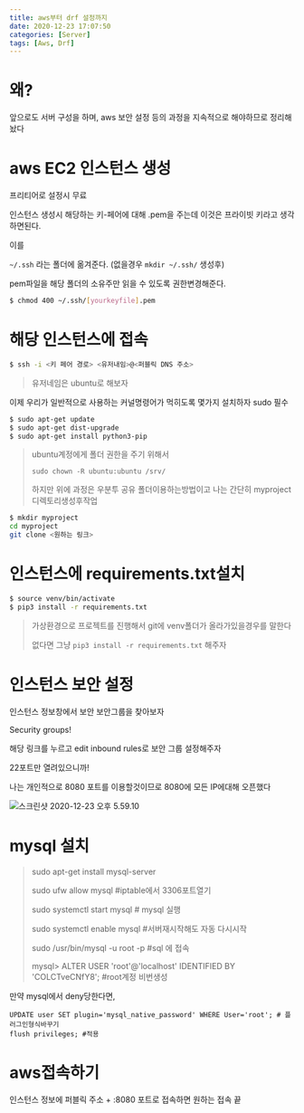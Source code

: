 ```yaml
---
title: aws부터 drf 설정까지
date: 2020-12-23 17:07:50
categories: [Server]
tags: [Aws, Drf]
---
```


# 왜?

앞으로도 서버 구성을 하며, aws 보안 설정 등의 과정을 지속적으로 해야하므로 정리해놨다

# aws EC2 인스턴스 생성

프리티어로 설정시 무료

인스턴스 생성시 해당하는 키-페어에 대해 .pem을 주는데 이것은 프라이빗 키라고 생각하면된다. 

이를 

`~/.ssh` 라는 폴더에 옮겨준다. (없을경우 `mkdir ~/.ssh/` 생성후)

pem파일을 해당 폴더의 소유주만 읽을 수 있도록 권한변경해준다. 

```bash
$ chmod 400 ~/.ssh/[yourkeyfile].pem
```

# 해당 인스턴스에 접속

```bash
$ ssh -i <키 페어 경로> <유저내임>@<퍼블릭 DNS 주소>
```

> 유저네임은 ubuntu로 해보자

이제 우리가 일반적으로 사용하는 커널명령어가 먹히도록 몇가지 설치하자 sudo 필수

```bash
$ sudo apt-get update
$ sudo apt-get dist-upgrade
$ sudo apt-get install python3-pip
```

> ubuntu계정에게 폴더 권한을 주기 위해서
>
> `sudo chown -R ubuntu:ubuntu /srv/`
>
> 하지만 위에 과정은 우분투 공유 폴더이용하는방법이고 나는 간단히 myproject 디렉토리생성후작업

```bash
$ mkdir myproject
cd myproject
git clone <원하는 링크>
```

 # 인스턴스에 requirements.txt설치

```bash
$ source venv/bin/activate
$ pip3 install -r requirements.txt
```

> 가상환경으로 프로젝트를 진행해서 git에 venv폴더가 올라가있을경우를 말한다
>
> 없다면 그냥 `pip3 install -r requirements.txt` 해주자

# 인스턴스 보안 설정

인스턴스 정보창에서 보안 보안그룹을 찾아보자 

Security groups!

해당 링크를 누르고 edit inbound rules로 보안 그룹 설정해주자

22포트만 열려있으니까!

나는 개인적으로 8080 포트를 이용할것이므로 8080에 모든 IP에대해 오픈했다

![스크린샷 2020-12-23 오후 5.59.10](https://tva1.sinaimg.cn/large/0081Kckwgy1glxw9a9z7ej30u00woe38.jpg)

# mysql 설치

> sudo apt-get install mysql-server
>
> sudo ufw allow mysql #iptable에서 3306포트열기
>
> sudo systemctl start mysql # mysql 실행
>
> sudo systemctl enable mysql #서버재시작해도 자동 다시시작
>
> sudo /usr/bin/mysql -u root -p #sql 에 접속
>
> mysql> ALTER USER 'root'@'localhost' IDENTIFIED BY 'COLCTveCNfY8'; #root계정 비번생성

만약 mysql에서 deny당한다면, 

```mysql
UPDATE user SET plugin='mysql_native_password' WHERE User='root'; # 플러그인형식바꾸기
flush privileges; #적용
```

# aws접속하기

인스턴스 정보에 퍼블릭 주소 + :8080 포트로 접속하면 원하는 접속 끝